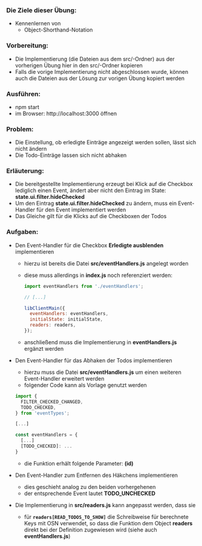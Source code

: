 ### Die Ziele dieser Übung:
* Kennenlernen von
  * Object-Shorthand-Notation

### Vorbereitung:
* Die Implementierung (die Dateien aus dem src/-Ordner) aus der vorherigen Übung hier in den src/-Ordner kopieren
* Falls die vorige Implementierung nicht abgeschlossen wurde, können auch die Dateien aus der Lösung zur vorigen
  Übung kopiert werden

### Ausführen:
* npm start
* im Browser:
  http://localhost:3000
  öffnen

### Problem:
* Die Einstellung, ob erledigte Einträge angezeigt werden sollen, lässt sich nicht ändern
* Die Todo-Einträge lassen sich nicht abhaken

### Erläuterung:
* Die bereitgestellte Implementierung erzeugt bei Klick auf die Checkbox lediglich einen Event, ändert aber nicht den
  Eintrag im State: __state.ui.filter.hideChecked__
* Um den Eintrag __state.ui.filter.hideChecked__ zu ändern, muss ein Event-Handler für den Event implementiert werden
* Das Gleiche gilt für die Klicks auf die Checkboxen der Todos

### Aufgaben:
* Den Event-Handler für die Checkbox __Erledigte ausblenden__ implementieren
  * hierzu ist bereits die Datei __src/eventHandlers.js__ angelegt worden
  * diese muss allerdings in __index.js__ noch referenziert werden:

    ```js
    import eventHandlers from './eventHandlers';

    // [...]

    libClientMain({
      eventHandlers: eventHandlers,
      initialState: initialState,
      readers: readers,
    });
    ```

  * anschließend muss die Implementierung in __eventHandlers.js__ ergänzt werden
    
* Den Event-Handler für das Abhaken der Todos implementieren
  * hierzu muss die Datei __src/eventHandlers.js__ um einen weiteren Event-Handler erweitert werden
  * folgender Code kann als Vorlage genutzt werden

  ```js
  import {
    FILTER_CHECKED_CHANGED,
    TODO_CHECKED,
  } from 'eventTypes';

  [...]

  const eventHandlers = {
    [...]
    [TODO_CHECKED]: ...
  }
  ```

  * die Funktion erhält folgende Parameter: __(id)__
    
* Den Event-Handler zum Entfernen des Häkchens implementieren
  * dies geschieht analog zu den beiden vorhergehenen
  * der entsprechende Event lautet __TODO_UNCHECKED__

* Die Implementierung in __src/readers.js__ kann angepasst werden, dass sie
  * für __`readers[READ_TODOS_TO_SHOW]`__ die Schreibweise für berechnete Keys mit OSN verwendet, so dass die
    Funktion dem Object __readers__ direkt bei der Definition zugewiesen wird (siehe auch __eventHandlers.js__)
